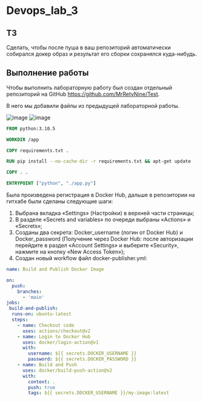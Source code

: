 # Devops_lab_3

## ТЗ
Сделать, чтобы после пуша в ваш репозиторий автоматически собирался докер образ и результат его сборки сохранялся куда-нибудь.

## Выполнение работы

Чтобы выполнить лабораторную работу был создан отдельный репозиторий на GitHub https://github.com/MrRetyNine/Test.

В него мы добавили файлы из предыдущей лабораторной работы.


![image](https://github.com/MrRetyNine/Devops_lab/assets/112976351/64439a6b-fb28-48d9-9620-ae93222b8785)
![image](https://github.com/MrRetyNine/Devops_lab/assets/112976351/7908795a-035c-46d7-b852-189f2e1dc601)


```Dockerfile
FROM python:3.10.5

WORKDIR /app

COPY requirements.txt .

RUN pip install --no-cache-dir -r requirements.txt && apt-get update

COPY . .

ENTRYPOINT ["python", "./app.py"]
```

Была произведена регистрация в Docker Hub, дальше в репозитории на гитхабе были сделаны следующие шаги:

1. Выбрана вкладка  «Settings» (Настройки) в верхней части страницы;
2. В разделе «Secrets and variables» по очереди выбраны «Actions» и «Secrets»;
3. Созданы два секрета: Docker_username (логин от Docker Hub) и Docker_password (Получение через Docker Hub: после авторизации перейдите в раздел «Account Settings» и выберите «Security», нажмите на кнопку «New Access Token»);
4. Создан новый workflow файл docker-publisher.yml:

```YAML
name: Build and Publish Docker Image

on:
  push:
    branches:
      - 'main'
jobs:
 build-and-publish:
  runs-on: ubuntu-latest
  steps:
    - name: Checkout code
      uses: actions/checkout@v2
    - name: Login to Docker Hub
      uses: docker/login-action@v1
      with:
        username: ${{ secrets.DOCKER_USERNAME }}
        password: ${{ secrets.DOCKER_PASSWORD }}
    - name: Build and Push
      uses: docker/build-push-action@v2
      with:
        context: .
        push: true
        tags: ${{ secrets.DOCKER_USERNAME }}/my-image:latest

```
